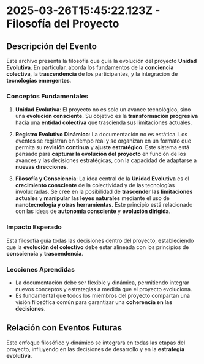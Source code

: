 # 2025-03-26T15:45:22.123Z - Filosofía del Proyecto

## Descripción del Evento
Este archivo presenta la filosofía que guía la evolución del proyecto **Unidad Evolutiva**. En particular, aborda los fundamentos de la **conciencia colectiva**, la **trascendencia** de los participantes, y la integración de **tecnologías emergentes**.

### Conceptos Fundamentales
1. **Unidad Evolutiva**: El proyecto no es solo un avance tecnológico, sino una **evolución consciente**. Su objetivo es la **transformación progresiva** hacia una **entidad colectiva** que trascienda sus limitaciones actuales.
  
2. **Registro Evolutivo Dinámico**: La documentación no es estática. Los eventos se registran en tiempo real y se organizan en un formato que permita su **revisión continua** y **ajuste estratégico**. Este sistema está pensado para **capturar la evolución del proyecto** en función de los avances y las decisiones estratégicas, con la capacidad de adaptarse a **nuevas direcciones**.

3. **Filosofía y Consciencia**: La idea central de la **Unidad Evolutiva** es el **crecimiento consciente** de la colectividad y de las tecnologías involucradas. Se cree en la posibilidad de **trascender las limitaciones actuales** y **manipular las leyes naturales** mediante el uso de **nanotecnología y otras herramientas**. Este principio está relacionado con las ideas de **autonomía consciente** y **evolución dirigida**.

### Impacto Esperado
Esta filosofía guía todas las decisiones dentro del proyecto, estableciendo que la **evolución del colectivo** debe estar alineada con los principios de **consciencia** y **trascendencia**.

### Lecciones Aprendidas
- La documentación debe ser flexible y dinámica, permitiendo integrar nuevos conceptos y estrategias a medida que el proyecto evoluciona.
- Es fundamental que todos los miembros del proyecto compartan una visión filosófica común para garantizar una **coherencia en las decisiones**.

## Relación con Eventos Futuras
Este enfoque filosófico y dinámico se integrará en todas las etapas del proyecto, influyendo en las decisiones de desarrollo y en la **estrategia evolutiva**.
